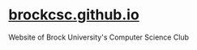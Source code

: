 # [brockcsc.github.io](http://brockcsc.github.io)

Website of Brock University's Computer Science Club

